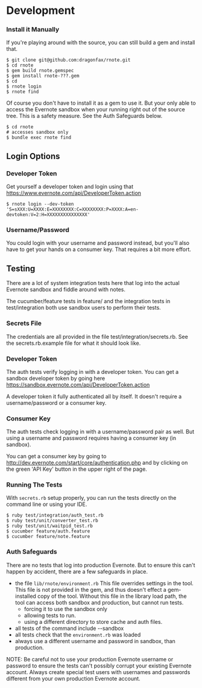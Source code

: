 Development
====

### Install it Manually

If you're playing around with the source, you can still build a gem and install that.

```
$ git clone git@github.com:dragonfax/rnote.git
$ cd rnote
$ gem build rnote.gemspec
$ gem install rnote-???.gem
$ cd
$ rnote login
$ rnote find
```

Of course you don't have to install it as a gem to use it. But your only able to access the Evernote sandbox when your running right out of the source tree. This is a safety measure. See the Auth Safeguards below.

```
$ cd rnote
# accesses sandbox only
$ bundle exec rnote find
```

Login Options
---

### Developer Token

Get yourself a developer token and login using that
https://www.evernote.com/api/DeveloperToken.action

`$ rnote login --dev-token 'S=sXXX:U=XXXX:E=XXXXXXXX:C=XXXXXXXX:P=XXXX:A=en-devtoken:V=2:H=XXXXXXXXXXXXXXX'`

### Username/Password

You could login with your username and password instead, but you'll also have to get your hands on a consumer key. That requires a bit more effort.


Testing
---

There are a lot of system integration tests here that log into the actual Evernote sandbox and fiddle around with notes.

The cucumber/feature tests in feature/ and the integration tests in test/integration both use sandbox users to perform their tests.

### Secrets File

The credentials are all provided in the file test/integration/secrets.rb. See the secrets.rb.example file for what it should look like.

### Developer Token

The auth tests verify logging in with a developer token. You can get a sandbox developer token by going here https://sandbox.evernote.com/api/DeveloperToken.action

A developer token it fully authenticated all by itself. It doesn't require a username/password or a consumer key.

### Consumer Key

The auth tests check logging in with a username/password pair as well. But using a username and password requires having a consumer key (in sandbox).

You can get a consumer key by going to http://dev.evernote.com/start/core/authentication.php and by clicking on the green 'API Key' button in the upper right of the page.


### Running The Tests

With `secrets.rb` setup properly, you can run the tests directly on the command line or using your IDE.

```
$ ruby test/integration/auth_test.rb
$ ruby test/unit/converter_test.rb
$ ruby test/unit/waitpid_test.rb
$ cucumber feature/auth.feature
$ cucumber feature/note.feature
```

### Auth Safeguards

There are no tests that log into production Evernote. But to ensure this can't happen by accident, there are a few safeguards in place.

* the file `lib/rnote/environment.rb`
    This file overrides settings in the tool.
    This file is not provided in the gem, and thus doesn't effect a gem-installed copy of the tool.
    Without this file in the library load path, the tool can access both sandbox and production, but cannot run tests.
    * forcing it to use the sandbox only
    * allowing tests to run.
    * using a different directory to store cache and auth files.
* all tests of the command include --sandbox
* all tests check that the `environment.rb` was loaded
* always use a different username and password in sandbox, than production.

NOTE: Be careful not to use your production Evernote username or password to ensure the tests can't possibly corrupt your existing Evernote account. Always create special test users with usernames and passwords different from your own production Evernote account.
